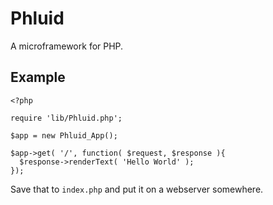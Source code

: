 Phluid
======

A microframework for PHP.

Example
-------

    <?php
    
    require 'lib/Phluid.php';
    
    $app = new Phluid_App();
    
    $app->get( '/', function( $request, $response ){
      $response->renderText( 'Hello World' );
    });
    
Save that to `index.php` and put it on a webserver somewhere.